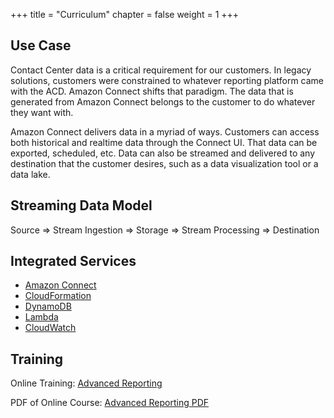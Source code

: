 +++
title = "Curriculum"
chapter = false
weight = 1
+++

## Use Case
Contact Center data is a critical requirement for our customers. In legacy solutions, customers were constrained to whatever reporting platform came with the ACD. Amazon Connect shifts that paradigm. The data that is generated from Amazon Connect belongs to the customer to do whatever they want with.

Amazon Connect delivers data in a myriad of ways. Customers can access both historical and realtime data through the Connect UI. That data can be exported, scheduled, etc. Data can also be streamed and delivered to any destination that the customer desires, such as a data visualization tool or a data lake.

## Streaming Data Model

Source => Stream Ingestion => Storage => Stream Processing => Destination

## Integrated Services
+ [Amazon Connect](https://aws.amazon.com/connect/)
+ [CloudFormation](https://aws.amazon.com/cloudformation/)
+ [DynamoDB](https://aws.amazon.com/dynamodb/)
+ [Lambda](https://aws.amazon.com/lambda/)
+ [CloudWatch](https://aws.amazon.com/cloudwatch/)


## Training

Online Training: [Advanced Reporting]( http://psa-workshop-rept.s3-website-us-west-2.amazonaws.com)

PDF of Online Course: [Advanced Reporting PDF](https://psa-workshop-rept.s3-us-west-2.amazonaws.com/dive-deep-into-amazon-connect-reporting-and-metrics-5t1D6dCB.pdf)
